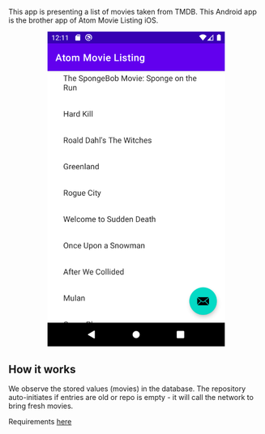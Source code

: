 
This app is presenting a list of movies taken from TMDB.
This Android app is the brother app of Atom Movie Listing iOS.

<p align="center">
  <img src="screen1.png" width="350" title="Screenshot Android">
</p>

## How it works

We observe the stored values (movies) in the database. The repository auto-initiates if entries are old or repo is empty - it will call the network to bring fresh movies.


Requirements [here](requirements.pdf)